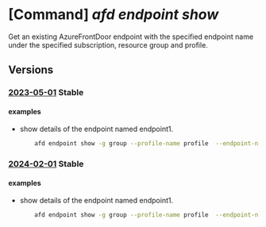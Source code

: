 # [Command] _afd endpoint show_

Get an existing AzureFrontDoor endpoint with the specified endpoint name under the specified subscription, resource group and profile.

## Versions

### [2023-05-01](/Resources/mgmt-plane/L3N1YnNjcmlwdGlvbnMve30vcmVzb3VyY2Vncm91cHMve30vcHJvdmlkZXJzL21pY3Jvc29mdC5jZG4vcHJvZmlsZXMve30vYWZkZW5kcG9pbnRzL3t9/2023-05-01.xml) **Stable**

<!-- mgmt-plane /subscriptions/{}/resourcegroups/{}/providers/microsoft.cdn/profiles/{}/afdendpoints/{} 2023-05-01 -->

#### examples

- show details of the endpoint named endpoint1.
    ```bash
        afd endpoint show -g group --profile-name profile  --endpoint-name endpoint1
    ```

### [2024-02-01](/Resources/mgmt-plane/L3N1YnNjcmlwdGlvbnMve30vcmVzb3VyY2Vncm91cHMve30vcHJvdmlkZXJzL21pY3Jvc29mdC5jZG4vcHJvZmlsZXMve30vYWZkZW5kcG9pbnRzL3t9/2024-02-01.xml) **Stable**

<!-- mgmt-plane /subscriptions/{}/resourcegroups/{}/providers/microsoft.cdn/profiles/{}/afdendpoints/{} 2024-02-01 -->

#### examples

- show details of the endpoint named endpoint1.
    ```bash
        afd endpoint show -g group --profile-name profile  --endpoint-name endpoint1
    ```
